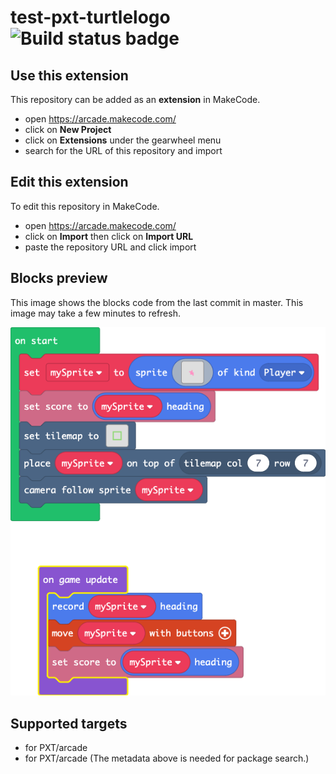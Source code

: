 # test-pxt-turtlelogo ![Build status badge](https://github.com/abegel/test-pxt-turtlelogo/workflows/MakeCode/badge.svg)



## Use this extension

This repository can be added as an **extension** in MakeCode.

* open https://arcade.makecode.com/
* click on **New Project**
* click on **Extensions** under the gearwheel menu
* search for the URL of this repository and import

## Edit this extension

To edit this repository in MakeCode.

* open https://arcade.makecode.com/
* click on **Import** then click on **Import URL**
* paste the repository URL and click import

## Blocks preview

This image shows the blocks code from the last commit in master.
This image may take a few minutes to refresh.

![A rendered view of the blocks](https://github.com/abegel/test-pxt-turtlelogo/raw/master/.makecode/blocks.png)

## Supported targets

* for PXT/arcade
* for PXT/arcade
(The metadata above is needed for package search.)

